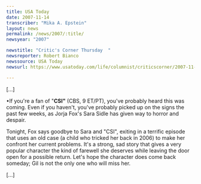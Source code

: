 ```yaml
---
title: USA Today
date: 2007-11-14
transcriber: "Mika A. Epstein"
layout: news
permalink: /news/2007/:title/
newsyear: "2007"

newstitle: "Critic's Corner Thursday  "
newsreporter: Robert Bianco
newssource: USA Today
newsurl: https://www.usatoday.com/life/columnist/criticscorner/2007-11-14-critics-corner_N.htm

---
```

[...]

&bull;If you're a fan of "**CSI"** (CBS, 9 ET/PT), you've probably heard this was coming. Even if you haven't, you've probably picked up on the signs the past few weeks, as Jorja Fox's Sara Sidle has given way to horror and despair.

Tonight, Fox says goodbye to Sara and "CSI", exiting in a terrific episode that uses an old case (a child who tricked her back in 2006) to make her confront her current problems. It's a strong, sad story that gives a very popular character the kind of farewell she deserves while leaving the door open for a possible return. Let's hope the character does come back someday; Gil is not the only one who will miss her.

[...]
